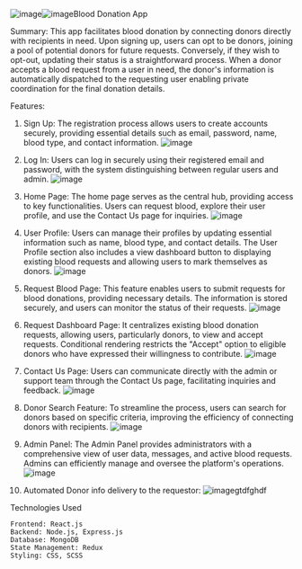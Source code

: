 ![image](https://github.com/Arijit634/blooddonation-localhost/assets/101085005/7add4d23-bae8-4ae8-8d5e-72b17eae3134)![image](https://github.com/Arijit634/blooddonation-localhost/assets/101085005/5642960d-d4c2-4357-9db2-a1d5d642bae5)Blood Donation App

Summary:
This app facilitates blood donation by connecting donors directly with recipients in need. Upon signing up, users can opt to be donors, joining a pool of potential donors for future requests. Conversely, if they wish to opt-out, updating their status is a straightforward process. When a donor accepts a blood request from a user in need, the donor's information is automatically dispatched to the requesting user enabling private coordination for the final donation details.

Features:
1. Sign Up: The registration process allows users to create accounts securely, providing essential details such as email, password, name, blood type, and
contact information.
![image](https://github.com/Arijit634/blooddonation-localhost/assets/101085005/10d4e904-52db-4c87-b28b-5d63104aee02)

2. Log In: Users can log in securely using their registered email and password, with the system distinguishing between regular users and admin.
![image](https://github.com/Arijit634/blooddonation-localhost/assets/101085005/56d0810a-cb64-485e-ac30-8168c9fb6f10)

3. Home Page: The home page serves as the central hub, providing access to key functionalities. Users can request blood, explore their user profile, and use the Contact Us page for inquiries. 
![image](https://github.com/Arijit634/blooddonation-localhost/assets/101085005/bfa4c0fb-9104-462d-9ce3-57d11d420717)

4. User Profile: Users can manage their profiles by updating essential information such as name, blood type, and contact details. The User Profile section also includes a view dashboard button to displaying existing blood requests and allowing users to mark themselves as donors.
![image](https://github.com/Arijit634/blooddonation-localhost/assets/101085005/079d0344-05b3-433b-bbff-ebb97c1c81e9)

5. Request Blood Page: This feature enables users to submit requests for blood donations, providing necessary details. The information is stored securely, and users can monitor the status of their requests.
![image](https://github.com/Arijit634/blooddonation-localhost/assets/101085005/0c7e7902-4b59-4e2c-9552-eaf1e4179901)

6. Request Dashboard Page: It centralizes existing blood donation requests, allowing users, particularly donors, to view and accept requests. Conditional rendering restricts the "Accept" option to eligible donors who have expressed their willingness to contribute.
![image](https://github.com/Arijit634/blooddonation-localhost/assets/101085005/a50edd73-ea89-4438-b23f-c9711b287db3)

7. Contact Us Page: Users can communicate directly with the admin or support team through the Contact Us page, facilitating inquiries and feedback.
![image](https://github.com/Arijit634/blooddonation-localhost/assets/101085005/f941ac66-9a84-4cb9-9d56-d8745751c101)

8. Donor Search Feature: To streamline the process, users can search for donors based on specific criteria, improving the efficiency of connecting donors with recipients.
![image](https://github.com/Arijit634/blooddonation-localhost/assets/101085005/6e7881fe-9042-4b42-8e8b-67e94333af28)

9. Admin Panel: The Admin Panel provides administrators with a comprehensive view of user data, messages, and active blood requests. Admins can efficiently manage and oversee the platform's operations. 
![image](https://github.com/Arijit634/blooddonation-localhost/assets/101085005/22523621-6aff-47cf-ab51-7c753b14ca0c)

10. Automated Donor info delivery to the requestor:
![imagegtdfghdf](https://github.com/Arijit634/blooddonation-localhost/assets/101085005/7189086d-5ecf-4ac0-b563-e6410506fd13)

Technologies Used

    Frontend: React.js
    Backend: Node.js, Express.js
    Database: MongoDB
    State Management: Redux
    Styling: CSS, SCSS

